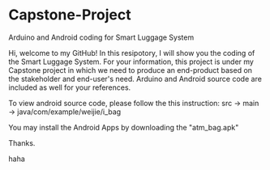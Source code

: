 # Capstone-Project
Arduino and Android coding for Smart Luggage System

Hi, welcome to my GitHub!
In this resipotory, I will show you the coding of the Smart Luggage System.
For your information, this project is under my Capstone project in which we need to produce an end-product based on the stakeholder and end-user's need.
Arduino and Android source code are included as well for your references.

To view android source code, please follow the this instruction: src -> main -> java/com/example/weijie/i_bag

You may install the Android Apps by downloading the "atm_bag.apk"

Thanks.

haha
